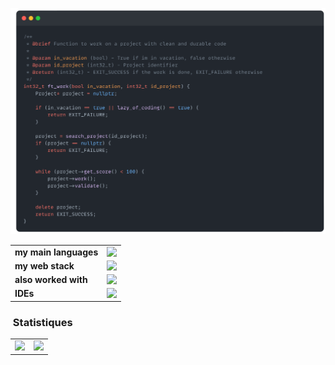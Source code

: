 
![snap](images/Snap_dark.png?raw=true)

<!-- [![My Skills](https://skillicons.dev/icons?i=c,cpp,html,css,js,ts,)](https://skillicons.dev) -->

<div >
    <table style="border:0px solid white; width:100%;">
        <tr style="border: 0px;">
            <td>
                <b>my main languages</b>
            </td>
            <td style="display: flex; flex-direction: row; flex-wrap: wrap; max-width: 500px; gap: 6px;border: none!important;">
                <!-- <table>
                    <tr>
                        <td style="position: relative; width: 50px; height: 50px; border: none!important;">
                            <img style="position: absolute; width: 20px; height: 20px; top: 65%; left: 65%;" src="images/like.png">
                            <img src="https://skillicons.dev/icons?i=c" />
                        </td>
                        <td style="position: relative; width: 50px; height: 50px; border: none!important;">
                            <img style="position: absolute; width: 20px; height: 20px; top: 65%; left: 65%;" src="images/like.png">
                            <img src="https://skillicons.dev/icons?i=cpp" />
                        </td>
                        <td style="position: relative; width: 50px; height: 50px; border: none!important;">
                            <img style="position: absolute; width: 20px; height: 20px; top: 65%; left: 65%;" src="images/like.png">
                            <img src="https://skillicons.dev/icons?i=docker" />
                        </td>
                        <td style="position: relative; width: 50px; height: 50px; border: none!important;">
                            <img src="https://skillicons.dev/icons?i=js" />
                        </td>
                        <td style="position: relative; width: 50px; height: 50px; border: none!important;">
                            <img style="position: absolute; width: 20px; height: 20px; top: 65%; left: 65%;" src="images/like.png">
                            <img src="https://skillicons.dev/icons?i=ts" />
                        </td>
                        <td style="position: relative; width: 50px; height: 50px; border: none!important;">
                            <img style="position: absolute; width: 20px; height: 20px; top: 65%; left: 65%;" src="images/like.png">
                            <img src="https://skillicons.dev/icons?i=html" />
                        </td>
                        <td style="position: relative; width: 50px; height: 50px; border: none!important;">
                            <img src="https://skillicons.dev/icons?i=css" />
                        </td>
                        <td style="position: relative; width: 50px; height: 50px; border: none!important;">
                            <img src="https://skillicons.dev/icons?i=md" />
                        </td>
                    </tr>
                </table> -->
                <img src="https://skillicons.dev/icons?i=c,cpp,docker,js,ts,html,css,md"/>
            </td> 
        </tr>
        <tr>
            <td>
                <b>my web stack</b>
            </td>
            <td style="display: flex; flex-direction: row; flex-wrap: wrap; max-width: 500px; gap: 6px;">
                <!-- <div style="position: relative; width: 50px; height: 50px;">
                    <img style="position: absolute; width: 20px; height: 20px; top: 65%; left: 65%;" src="images/like.png">
                    <img src="https://skillicons.dev/icons?i=react" />
                </div>
                <div style="position: relative; width: 50px; height: 50px;">
                    <img style="position: absolute; width: 20px; height: 20px; top: 65%; left: 65%;" src="images/like.png">
                    <img src="https://skillicons.dev/icons?i=nestjs" />
                </div>
                <div style="position: relative; width: 50px; height: 50px;">
                    <img src="https://skillicons.dev/icons?i=postgres" />
                </div>
                <div style="position: relative; width: 50px; height: 50px;">
                    <img style="position: absolute; width: 20px; height: 20px; top: 65%; left: 65%;" src="images/like.png">
                    <img src="https://skillicons.dev/icons?i=tailwindcss" />
                </div>
                <div style="position: relative; width: 50px; height: 50px;">
                    <img src="https://skillicons.dev/icons?i=nginx" />
                </div>
                <div style="position: relative; width: 50px; height: 50px;">
                    <img src="https://skillicons.dev/icons?i=nodejs" />
                </div>
                <div style="position: relative; width: 50px; height: 50px;">
                    <img src="https://skillicons.dev/icons?i=figma" />
                </div> -->
                <img src="https://skillicons.dev/icons?i=react,nestjs,postgres,tailwindcss,nginx,nodejs,figma"/>
            </td> 
        </tr>
        <tr>
            <td>
                <b>also worked with</b>
            </td>
            <td style="display: flex; flex-direction: row; flex-wrap: wrap; max-width: 500px; gap: 6px;">
                <!-- <div style="position: relative; width: 50px; height: 50px;">
                    <img src="https://skillicons.dev/icons?i=vite" />
                </div>
                <div style="position: relative; width: 50px; height: 50px;">
                    <img src="https://skillicons.dev/icons?i=vercel" />
                </div>
                <div style="position: relative; width: 50px; height: 50px;">
                    <img src="https://skillicons.dev/icons?i=threejs" />
                </div>
                <div style="position: relative; width: 50px; height: 50px;">
                    <img src="https://skillicons.dev/icons?i=sass" />
                </div>
                <div style="position: relative; width: 50px; height: 50px;">
                    <img src="https://skillicons.dev/icons?i=redux" />
                </div>
                <div style="position: relative; width: 50px; height: 50px;">
                    <img style="position: absolute; width: 20px; height: 20px; top: 65%; left: 65%;" src="images/like.png">
                    <img src="https://skillicons.dev/icons?i=prisma" />
                </div>
                <div style="position: relative; width: 50px; height: 50px;">
                    <img src="https://skillicons.dev/icons?i=postman" />
                </div>
                <div style="position: relative; width: 50px; height: 50px;">
                    <img src="https://skillicons.dev/icons?i=nextjs" />
                </div>
                <div style="position: relative; width: 50px; height: 50px;">
                    <img src="https://skillicons.dev/icons?i=mysql" />
                </div>
                <div style="position: relative; width: 50px; height: 50px;">
                    <img src="https://skillicons.dev/icons?i=materialui" />
                </div>
                <div style="position: relative; width: 50px; height: 50px;">
                    <img src="https://skillicons.dev/icons?i=java" />
                </div>
                <div style="position: relative; width: 50px; height: 50px;">
                    <img src="https://skillicons.dev/icons?i=php" />
                </div>
                <div style="position: relative; width: 50px; height: 50px;">
                    <img src="https://skillicons.dev/icons?i=bootstrap" />
                </div> -->
                <img src="https://skillicons.dev/icons?i=vite,vercel,threejs,sass,redux,prisma,postman,nextjs,mysql,materialui,java,php,bootstrap&perline=8"/>
            </td>  
        </tr>
        <tr>
            <td>
                <b>IDEs</b>
            </td>
            <td style="display: flex; flex-direction: row; flex-wrap: wrap; max-width: 500px; gap: 6px;">
                <!-- <div style="position: relative; width: 50px; height: 50px;">
                    <img style="position: absolute; width: 20px; height: 20px; top: 65%; left: 65%;" src="images/like.png">
                    <img src="https://skillicons.dev/icons?i=vscode" />
                </div>
                <div style="position: relative; width: 50px; height: 50px;">
                    <img style="position: absolute; width: 20px; height: 20px; top: 65%; left: 65%;" src="images/like.png">
                    <img src="https://skillicons.dev/icons?i=vim" />
                </div>
                <div style="position: relative; width: 50px; height: 50px;">
                    <img src="https://skillicons.dev/icons?i=idea" />
                </div> -->
                <img src="https://skillicons.dev/icons?i=vscode,vim,idea"/>
            </td> 
        </tr>
    </table>
</div>


### &nbsp;Statistiques



<!-- [![mamaurai's 42 stats](https://badge42.vercel.app/api/v2/cl1l4qz93000609l4yixitcl4/stats?cursusId=21&coalitionId=45)](https://github.com/JaeSeoKim/badge42) -->

<table>
  <tr>
    <td valign="top"><img src="https://github-readme-stats.vercel.app/api/top-langs/?username=mathias-mrsn&layout=compact&bg_color=22272E&title_color=f8f8f8&text_color=f8f8f8&icon_color=f8f8f8&border_color=22272E"/></td>
    <td valign="top"><img src="https://github-readme-stats.vercel.app/api?username=mathias-mrsn&show_icons=true&title_color=ffffff&icon_color=34abeb&text_color=daf7dc&bg_color=22272E"/></td>
  </tr>
</table>